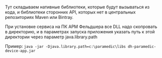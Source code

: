 Тут складываем нативные библиотеки, которые будут вызываться из кода, и библиотеки сторонних API, которых нет 
в центральных репозиториях Maven или Bintray.

При установке сервиса на ПК АРМ Фельдшера все DLL надо скопровать в директорию, и в параметрах запуска приложения
указать путь к этой директории через параметр java.library.path

Пример:
`java -jar -Djava.library.path=c:\paramedic\libs dh-paramedic-device-app.jar`
